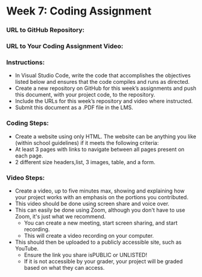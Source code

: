# Week 7: Coding Assignment

### URL to GitHub Repository:

### URL to Your Coding Assignment Video:

### Instructions:
- In Visual Studio Code, write the code that accomplishes the objectives listed below and ensures that the code compiles and runs as directed. 
- Create a new repository on GitHub for this week’s assignments and push this document, with your project code, to the repository.
- Include the URLs for this week’s repository and video where instructed.
- Submit this document as a .PDF file in the LMS.

### Coding Steps:
- Create a website using only HTML. The website can be anything you like (within school guidelines) if it meets the following criteria:
- At least 3 pages with links to navigate between all pages present on each page.
- 2 different size headers,list, 3 images, table, and a form.

### Video Steps:
- Create a video, up to five minutes max, showing and explaining how your project works with an emphasis on the portions you contributed. 
- This video should be done using screen share and voice over. 
- This can easily be done using Zoom, although you don't have to use Zoom, it's just what we recommend. 
    - You can create a new meeting, start screen sharing, and start recording. 
    - This will create a video recording on your computer. 
- This should then be uploaded to a publicly accessible site, such as YouTube. 
    - Ensure the link you share isPUBLIC or UNLISTED!
    - If it is not accessible by your grader, your project will be graded based on what they can access.
